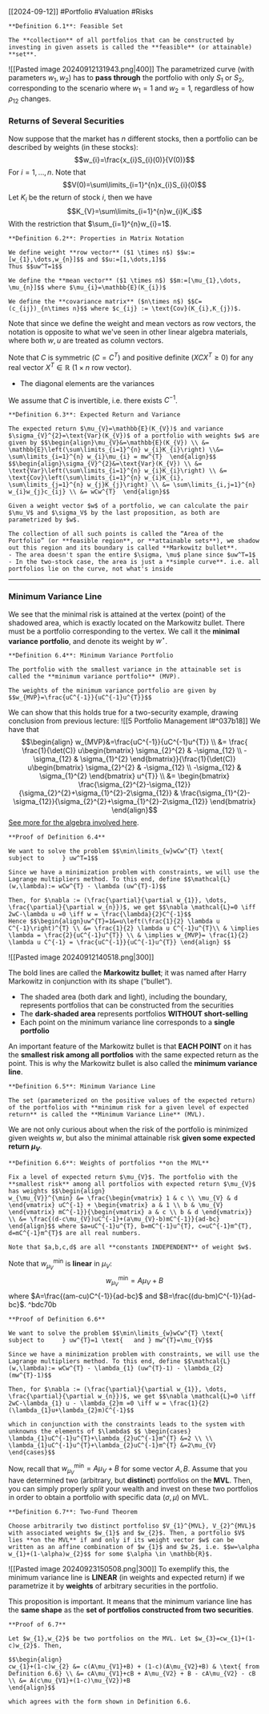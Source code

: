 [[2024-09-12]] #Portfolio #Valuation #Risks 

```ad-important
**Definition 6.1**: Feasible Set

The **collection** of all portfolios that can be constructed by investing in given assets is called the **feasible** (or attainable) **set**.
```

![[Pasted image 20240912131943.png|400]]
The parametrized curve (with parameters $w_{1},w_2$) has to **pass through** the portfolio with only $S_1$ or $S_2$, corresponding to the scenario where $w_{1}=1$ and $w_{2}=1$, regardless of how $\rho_{12}$ changes.

### Returns of Several Securities
Now suppose that the market has $n$ different stocks, then a portfolio can be described by weights (in these stocks): $$w_{i}=\frac{x_{i}S_{i}(0)}{V(0)}$$
For $i=1,\dots, n$. Note that $$V(0)=\sum\limits_{i=1}^{n}x_{i}S_{i}(0)$$
Let $K_i$ be the return of stock $i$, then we have $$K_{V}=\sum\limits_{i=1}^{n}w_{i}K_i$$
With the restriction that $\sum_{i=1}^{n}w_{i}=1$.

```ad-important
**Definition 6.2**: Properties in Matrix Notation

We define weight **row vector** ($1 \times n$) $$w:=[w_{1},\dots,w_{n}]$$ and $$u:=[1,\dots,1]$$
Thus $$uw^T=1$$

We define the **mean vector** ($1 \times n$) $$m:=[\mu_{1},\dots, \mu_{n}]$$ where $\mu_{i}=\mathbb{E}(K_{i})$

We define the **covariance matrix** ($n\times n$) $$C=(c_{ij})_{n\times n}$$ where $c_{ij} := \text{Cov}(K_{i},K_{j})$.
```

Note that since we define the weight and mean vectors as row vectors, the notation is opposite to what we've seen in other linear algebra materials, where both $w,u$ are treated as column vectors.

Note that $C$ is symmetric ($C=C^T$) and positive definite ($XCX^{T}\ge 0$) for any real vector $X^{T}\in  \mathbb{R}$ ($1 \times n$ row vector). 
- The diagonal elements are the variances

We assume that $C$ is invertible, i.e. there exists $C^{-1}$.

```ad-important
**Definition 6.3**: Expected Return and Variance 

The expected return $\mu_{V}=\mathbb{E}(K_{V})$ and variance $\sigma_{V}^{2}=\text{Var}(K_{V})$ of a portfolio with weights $w$ are given by $$\begin{align}\mu_{V}&=\mathbb{E}(K_{V}) \\ &= \mathbb{E}\left(\sum\limits_{i=1}^{n} w_{i}K_{i}\right) \\&= \sum\limits_{i=1}^{n} w_{i}\mu_{i} = mw^{T}  \end{align}$$ 
$$\begin{align}\sigma_{V}^{2}&=\text{Var}(K_{V}) \\ &= \text{Var}\left(\sum\limits_{i=1}^{n} w_{i}K_{i}\right) \\ &= \text{Cov}\left(\sum\limits_{i=1}^{n} w_{i}K_{i}, \sum\limits_{j=1}^{n} w_{j}K_{j}\right) \\ &= \sum\limits_{i,j=1}^{n} w_{i}w_{j}c_{ij} \\ &= wCw^{T}  \end{align}$$
```

```ad-note
Given a weight vector $w$ of a portfolio, we can calculate the pair $\mu_V$ and $\sigma_V$ by the last proposition, as both are parametrized by $w$.

The collection of all such points is called the “Area of the Portfolio” (or **feasible region**, or **attainable sets**), we shadow out this region and its boundary is called **Markowitz bullet**.
- The area doesn't span the entire $\sigma, \mu$ plane since $uw^T=1$
- In the two-stock case, the area is just a **simple curve**. i.e. all portfolios lie on the curve, not what's inside
```

---
### Minimum Variance Line
We see that the minimal risk is attained at the vertex (point) of the shadowed area, which is exactly located on the Markowitz bullet. There must be a portfolio corresponding to the vertex. We call it the **minimal variance portfolio**, and denote its weight by $w^\star$.

```ad-important
**Definition 6.4**: Minimum Variance Portfolio

The portfolio with the smallest variance in the attainable set is called the **minimum variance portfolio** (MVP).

The weights of the minimum variance portfolio are given by $$w_{MVP}=\frac{uC^{-1}}{uC^{-1}u^{T}}$$
```

We can show that this holds true for a two-security example, drawing conclusion from previous lecture:  ![[5 Portfolio Management I#^037b18]]
We have that $$\begin{align} w_{MVP}&=\frac{uC^{-1}}{uC^{-1}u^{T}} \\ &= \frac{ \frac{1}{\det(C)} u\begin{bmatrix} \sigma_{2}^{2} & -\sigma_{12} \\ -\sigma_{12} & \sigma_{1}^{2} \end{bmatrix}}{\frac{1}{\det(C)} u\begin{bmatrix} \sigma_{2}^{2} & -\sigma_{12} \\ -\sigma_{12} & \sigma_{1}^{2} \end{bmatrix} u^{T}} \\ &= \begin{bmatrix} \frac{\sigma_{2}^{2}-\sigma_{12}}{\sigma_{2}^{2}+\sigma_{1}^{2}-2\sigma_{12}} &  \frac{\sigma_{1}^{2}-\sigma_{12}}{\sigma_{2}^{2}+\sigma_{1}^{2}-2\sigma_{12}} \end{bmatrix} \end{align}$$
[See more for the algebra involved here](https://www.cs.rochester.edu/u/brown/Crypto/assts/projects/adj.html).

```ad-note
**Proof of Definition 6.4**

We want to solve the problem $$\min\limits_{w}wCw^{T} \text{	 subject to 	} uw^T=1$$

Since we have a minimization problem with constraints, we will use the Lagrange multipliers method. To this end, define $$\mathcal{L}(w,\lambda):= wCw^{T} - \lambda (uw^{T}-1)$$

Then, for $\nabla := (\frac{\partial}{\partial w_{1}}, \dots, \frac{\partial}{\partial w_{n}})$, we get $$\nabla \mathcal{L}=0 \iff 2wC-\lambda u =0 \iff w = \frac{\lambda}{2}C^{-1}$$
Hence $$\begin{align}uw^{T}=1&=u\left(\frac{1}{2} \lambda u C^{-1}\right)^{T} \\ &= \frac{1}{2} \lambda u C^{-1}u^{T}\\ & \implies \lambda = \frac{2}{uC^{-1}u^{T}} \\ & \implies w_{MVP}= \frac{1}{2} \lambda u C^{-1} = \frac{uC^{-1}}{uC^{-1}u^{T}} \end{align} $$
```

![[Pasted image 20240912140518.png|300]]

The bold lines are called the **Markowitz bullet**; it was named after Harry Markowitz in conjunction with its shape (“bullet”).  
- The shaded area (both dark and light), including the boundary, represents portfolios that can be constructed from the securities
- The **dark-shaded area** represents portfolios **WITHOUT short-selling**
- Each point on the minimum variance line corresponds to a **single portfolio**

An important feature of the Markowitz bullet is that **EACH POINT** on it has the **smallest risk among all portfolios** with the same expected return as the point. This is why the Markowitz bullet is also called the **minimum variance line**.

```ad-important
**Definition 6.5**: Minimum Variance Line

The set (parameterized on the positive values of the expected return) of the portfolios with **minimum risk for a given level of expected return** is called the **Minimum Variance Line** (MVL).
```

We are not only curious about when the risk of the portfolio is minimized given weights $w$, but also the minimal attainable risk **given some expected return $\mu_V$**. 

```ad-important
**Definition 6.6**: Weights of portfolios **on the MVL**

Fix a level of expected return $\mu_{V}$. The portfolio with the **smallest risk** among all portfolios with expected return $\mu_{V}$ has weights $$\begin{align}
w_{\mu_{V}}^{\min} &= \frac{\begin{vmatrix} 1 & c \\ \mu_{V} & d \end{vmatrix} uC^{-1} + \begin{vmatrix} a & 1 \\ b & \mu_{V} \end{vmatrix} mC^{-1}}{\begin{vmatrix} a & c \\ b & d \end{vmatrix}} \\ &= \frac{(d-c\mu_{V})uC^{-1}+(a\mu_{V}-b)mC^{-1}}{ad-bc}
\end{align}$$ where $a=uC^{-1}u^{T}, b=mC^{-1}u^{T}, c=uC^{-1}m^{T}, d=mC^{-1}m^{T}$ are all real numbers.

Note that $a,b,c,d$ are all **constants INDEPENDENT** of weight $w$.
```

Note that $w_{\mu_{V}}^{\min}$ is **linear** in $\mu_{V}$: $$w_{\mu_{V}}^{\min}=A\mu_{V}+B$$ where $A=\frac{(am-cu)C^{-1}}{ad-bc}$ and $B=\frac{(du-bm)C^{-1}}{ad-bc}$. ^bdc70b

```ad-note
**Proof of Definition 6.6**

We want to solve the problem $$\min\limits_{w}wCw^{T} \text{	 subject to 	} uw^{T}=1 \text{	and	} mw^{T}=\mu_{V}$$

Since we have a minimization problem with constraints, we will use the Lagrange multipliers method. To this end, define $$\mathcal{L}(w,\lambda):= wCw^{T} - \lambda_{1} (uw^{T}-1) - \lambda_{2}(mw^{T}-1)$$

Then, for $\nabla := (\frac{\partial}{\partial w_{1}}, \dots, \frac{\partial}{\partial w_{n}})$, we get $$\nabla \mathcal{L}=0 \iff 2wC-\lambda_{1} u - \lambda_{2}m =0 \iff w = \frac{1}{2}(\lambda_{1}u+\lambda_{2}m)C^{-1}$$

which in conjunction with the constraints leads to the system with unknowns the elements of $\lambda$ $$ \begin{cases} \lambda_{1}uC^{-1}u^{T}+\lambda_{2}uC^{-1}m^{T} &=2 \\ \\
\lambda_{1}uC^{-1}u^{T}+\lambda_{2}uC^{-1}m^{T} &=2\mu_{V}
\end{cases}$$
```

Now, recall that $w_{\mu_{V}}^{\min}=A\mu_{V}+B$ for some vector $A, B$. Assume that you have determined two (arbitrary, but **distinct**) portfolios on the **MVL**. Then, you can simply properly *split* your wealth and invest on these two portfolios in order to obtain a portfolio with specific data $(\sigma, \mu)$ on MVL.

```ad-important
**Definition 6.7**: Two-Fund Theorem

Choose arbitrarily two distinct portfoliso $V_{1}^{MVL}, V_{2}^{MVL}$ with associated weights $w_{1}$ and $w_{2}$. Then, a portfolio $V$ lies **on the MVL** if and only if its weight vector $w$ can be written as an affine combination of $w_{1}$ and $w_2$, i.e. $$w=\alpha w_{1}+(1-\alpha)w_{2}$$ for some $\alpha \in \mathbb{R}$.
```

![[Pasted image 20240923150508.png|300]]
To exemplify this, the minimum variance line is **LINEAR** (in weights and expected return) if we parametrize it by **weights** of arbitrary securities in the portfolio.

This proposition is important. It means that the minimum variance line has the **same shape** as the **set of portfolios constructed from two securities**.

```ad-note
**Proof of 6.7**

Let $w_{1},w_{2}$ be two portfolios on the MVL. Let $w_{3}=cw_{1}+(1-c)w_{2}$. Then,

$$\begin{align}
cw_{1}+(1-c)w_{2} &= c(A\mu_{V1}+B) + (1-c)(A\mu_{V2}+B) & \text{ from Definition 6.6} \\ &= cA\mu_{V1}+cB + A\mu_{V2} + B - cA\mu_{V2} - cB \\ &= A(c\mu_{V1}+(1-c)\mu_{V2})+B
\end{align}$$

which agrees with the form shown in Definition 6.6.
```
